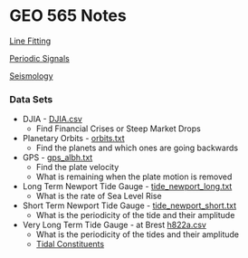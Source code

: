 # GEO 565 Notes

[Line Fitting](LineFitting.html)

[Periodic Signals](PeriodicSignals.html)

[Seismology](Seismology.html)

### Data Sets
   - DJIA - [DJIA.csv](DJIA.csv)
       - Find Financial Crises or Steep Market Drops
   - Planetary Orbits - [orbits.txt](orbits.txt)
       - Find the planets and which ones are going backwards
   - GPS - [gps_albh.txt](gps_albh.txt)
       - Find the plate velocity
       - What is remaining when the plate motion is removed
   - Long Term Newport Tide Gauge - [tide_newport_long.txt](tide_newport_long.txt)
       - What is the rate of Sea Level Rise
   - Short Term Newport Tide Gauge - [tide_newport_short.txt](tide_newport_short.txt)
       - What is the periodicity of the tide and their amplitude
   - Very Long Term Tide Gauge - at Brest [h822a.csv](http://uhslc.soest.hawaii.edu/data/csv/rqds/atlantic/hourly/h822a.csv)
       - What is the periodicity of the tides and their amplitude
       - [Tidal Constituents](https://en.wikipedia.org/wiki/Theory_of_tides#Tidal_constituents)
